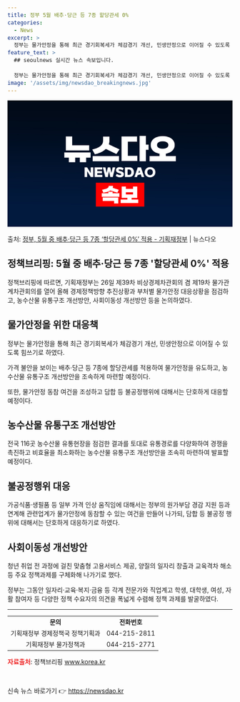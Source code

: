 ```yaml
---
title: 정부 5월 배추·당근 등 7종 할당관세 0%
categories:
  - News
excerpt: >
  정부는 물가안정을 통해 최근 경기회복세가 체감경기 개선, 민생안정으로 이어질 수 있도록 힘쓰기로 했다. 이를…
feature_text: >
  ## seoulnews 실시간 뉴스 속보입니다.

  정부는 물가안정을 통해 최근 경기회복세가 체감경기 개선, 민생안정으로 이어질 수 있도록 힘쓰기로 했다. 이를…
image: '/assets/img/newsdao_breakingnews.jpg'
---
```


![뉴스다오 속보](/assets/img/newsdao_breakingnews.jpg)

<p>출처: <a href="https://newsdao.kr/3673" rel="dofollow">정부, 5월 중 배추·당근 등 7종 ‘할당관세 0%’ 적용 - 기획재정부</a> | 뉴스다오</p>

<h2 data-ke-size="size26">정책브리핑: 5월 중 배추·당근 등 7종 '할당관세 0%' 적용</h2>
<p data-ke-size="size16">정책브리핑에 따르면, 기획재정부는 26일 제39차 비상경제차관회의 겸 제19차 물가관계차관회의를 열어 올해 경제정책방향 추진상황과 부처별 물가안정 대응상황을 점검하고, 농수산물 유통구조 개선방안, 사회이동성 개선방안 등을 논의하였다.</p>

<h2 data-ke-size="size24">물가안정을 위한 대응책</h2>
<p data-ke-size="size16">정부는 물가안정을 통해 최근 경기회복세가 체감경기 개선, 민생안정으로 이어질 수 있도록 힘쓰기로 하였다.</p>

<p data-ke-size="size16">가격 불안을 보이는 배추·당근 등 7종에 할당관세를 적용하여 물가안정을 유도하고, 농수산물 유통구조 개선방안을 조속하게 마련할 예정이다.</p>

<p data-ke-size="size16">또한, 물가안정 동참 여건을 조성하고 담합 등 불공정행위에 대해서는 단호하게 대응할 예정이다.</p>

<h2 data-ke-size="size24">농수산물 유통구조 개선방안</h2>
<p data-ke-size="size16">전국 116곳 농수산물 유통현장을 점검한 결과를 토대로 유통경로를 다양화하여 경쟁을 촉진하고 비효율을 최소화하는 농수산물 유통구조 개선방안을 조속히 마련하여 발표할 예정이다.</p>

<h2 data-ke-size="size24">불공정행위 대응</h2>
<p data-ke-size="size16">가공식품·생필품 등 일부 가격 인상 움직임에 대해서는 정부의 원가부담 경감 지원 등과 연계해 관련업계가 물가안정에 동참할 수 있는 여건을 만들어 나가되, 담합 등 불공정 행위에 대해서는 단호하게 대응하기로 하였다.</p>

<h2 data-ke-size="size24">사회이동성 개선방안</h2>
<p data-ke-size="size16">청년 취업 전 과정에 걸친 맞춤형 고용서비스 제공, 양질의 일자리 창출과 교육격차 해소 등 주요 정책과제를 구체화해 나가기로 했다.</p>

<p data-ke-size="size16">정부는 그동안 일자리·교육·복지·금융 등 각계 전문가와 직업계고 학생, 대학생, 여성, 자활 참여자 등 다양한 정책 수요자의 의견을 폭넓게 수렴해 정책 과제를 발굴하였다.</p>

<hr data-ke-size="size16">

<table>
	<tr>
		<td style="text-align: center; height: 17px;"><b>문의</b></td>
		<td style="text-align: center; height: 17px;"><b>전화번호</b></td>
	</tr>
	<tr>
		<td style="text-align: center; height: 17px;">기획재정부 경제정책국 정책기획과</td>
		<td style="text-align: center; height: 17px;">044-215-2811</td>
	</tr>
	<tr>
		<td style="text-align: center; height: 17px;">기획재정부 물가정책과</td>
		<td style="text-align: center; height: 17px;">044-215-2771</td>
	</tr>
</table>
<p data-ke-size="size16"><b><span style="color: #ee2323;">자료출처</span></b>: 정책브리핑 <a href="https://newsdao.kr/3673">www.korea.kr</a></p>
<p data-ke-size="size16">&nbsp;</p> 

신속 뉴스 바로가기 👉 <a href="https://newsdao.kr" rel="dofollow">https://newsdao.kr</a>


